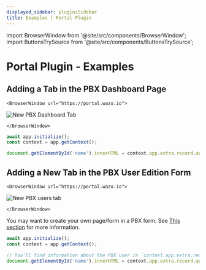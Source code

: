 ```yaml
---
displayed_sidebar: pluginsSidebar
title: Examples | Portal Plugin
---
```


import BrowserWindow from '@site/src/components/BrowserWindow';
import ButtonsTrySource from '@site/src/components/ButtonsTrySource';

# Portal Plugin - Examples

## Adding a Tab in the PBX Dashboard Page

```mdx-code-block
<BrowserWindow url="https://portal.wazo.io">
```
![New PBX Dashboard Tab](/img/plugins/ui/portal/portal-custom-dashboard-tab.jpg)
```mdx-code-block
</BrowserWindow>
```

```js
await app.initialize();
const context = app.getContext();

document.getElementById('name').innerHTML = context.app.extra.record.auth.username;
```

<ButtonsTrySource
    product="portal"
    manifest="https://developers.wazo.io/examples/portal/pbx-dashboard-tab/manifest.json"
    source="https://github.com/wazo-communication/developers.wazo.io/tree/main/static/examples/portal/pbx-dashboard-tab"
/>


## Adding a New Tab in the PBX User Edition Form

```mdx-code-block
<BrowserWindow url="https://portal.wazo.io">
```
![New PBX users tab](/img/plugins/ui/portal/portal-custom-pbx-user-tab.jpg)
```mdx-code-block
</BrowserWindow>
```

You may want to create your own page/form in a PBX form.
See [This section](/docs/plugins/ui/portal#adding-tabs-in-a-form) for more information.

```js
await app.initialize();
const context = app.getContext();

// You'll find information about the PBX user in `context.app.extra.record`;
document.getElementById('name').innerHTML = context.app.extra.record.auth.username;
```

<ButtonsTrySource
    product="portal"
    manifest="https://developers.wazo.io/examples/portal/pbx-user-form-tab/manifest.json"
    source="https://github.com/wazo-communication/developers.wazo.io/tree/main/static/examples/portal/pbx-user-form-tab"
/>

